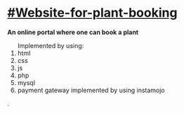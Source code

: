 <h1><u>#Website-for-plant-booking</h1></u>
 <b>An online portal where one can book a plant</b>
 <ol>Implemented by using:
 <li>html</li> 
 <li>css</li> 
 <li>js</li>
 <li>php</li>
 <li>mysql</li>
 <li>payment gateway implemented by using instamojo</li>
</ol>.
